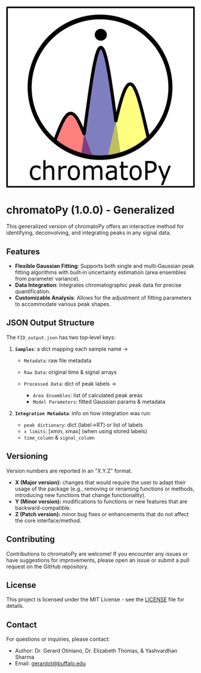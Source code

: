 [![ChromatoPy Logo](misc/chromatoPy.png)](https://github.com/GerardOtiniano/chromatoPy/blob/2b36a74ed639d5c30ae1e143843c1532b0a84237/misc/chromatoPy.png)

# chromatoPy (1.0.0) - Generalized

This generalized version of chromatoPy offers an interactive method for identifying, deconvolving, and integrating peaks in any signal data.

## Features

- **Flexible Gaussian Fitting**: Supports both single and multi‑Gaussian peak fitting algorithms with built‑in uncertainty estimation (area ensembles from parameter variance).
- **Data Integration**: Integrates chromatographic peak data for precise quantification.
- **Customizable Analysis**: Allows for the adjustment of fitting parameters to accommodate various peak shapes.

## JSON Output Structure

The `FID_output.json` has two top‑level keys:

1. **`Samples`**: a dict mapping each sample name →

   - `Metadata`: raw file metadata
   - `Raw Data`: original time & signal arrays
   - `Processed Data`: dict of peak labels →

     - `Area Ensembles`: list of calculated peak areas
     - `Model Parameters`: fitted Gaussian params & metadata

2. **`Integration Metadata`**: info on how integration was run:

   - `peak dictionary`: dict (label→RT) or list of labels
   - `x limits`: \[xmin, xmax] (when using stored labels)
   - `time_column` & `signal_column`

## Versioning

Version numbers are reported in an "X.Y.Z" format.

- **X (Major version):** changes that would require the user to adapt their usage of the package (e.g., removing or renaming functions or methods, introducing new functions that change functionality).
- **Y (Minor version):** modifications to functions or new features that are backward-compatible.
- **Z (Patch version):** minor bug fixes or enhancements that do not affect the core interface/method.

## Contributing

Contributions to chromatoPy are welcome! If you encounter any issues or have suggestions for improvements, please open an issue or submit a pull request on the GitHub repository.

## License

This project is licensed under the MIT License - see the [LICENSE](LICENSE) file for details.

## Contact

For questions or inquiries, please contact:

- Author: Dr. Gerard Otiniano, Dr. Elizabeth Thomas, & Yashvardhan Sharma
- Email: gerardot@buffalo.edu
